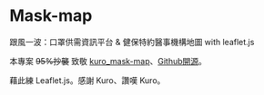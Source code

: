 # Mask-map
跟風一波：口罩供需資訊平台 &amp; 健保特約醫事機構地圖 with leaflet.js

本專案 ~~95%抄襲~~ 致敬 [kuro_mask-map](https://kuro.tw/mask-map/)、[Github開源](https://github.com/kurotanshi/mask-map)。

藉此練 Leaflet.js。感謝 Kuro、讚嘆 Kuro。
